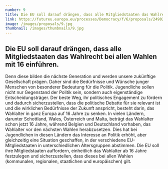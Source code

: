 ```yaml
---
number: 9
title: Die EU soll darauf drängen, dass alle Mitgliedstaaten das Wahlrecht bei allen Wahlen mit 16 einführen.
link: https://futureu.europa.eu/processes/Democracy/f/6/proposals/249024
image: /images/proposals/9.jpg
thumbnail: /images/thumbnails/9.jpg
---
```


## Die EU soll darauf drängen, dass alle Mitgliedstaaten __das Wahlrecht bei allen Wahlen mit 16__ einführen.

Denn diese bilden die nächste Generation und werden unsere zukünftige Gesellschaft prägen. Daher sind die Bedürfnisse und Wünsche junger Menschen von besonderer Bedeutung für die Politik. Jugendliche sollen nicht nur Gegenstand der Politik sein, sondern auch eigenständige Entscheidungsträger. Der beste Weg, ihr politisches Engagement zu fördern und dadurch sicherzustellen, dass die politische Debatte für sie relevant ist und die wirklichen Bedürfnisse der Zukunft anspricht, besteht darin, das Wahlalter in ganz Europa auf 16 Jahre zu senken. In vielen Ländern, darunter Schottland, Wales, Österreich und Malta, beträgt das Wahlalter schon jetzt 16 Jahre, während Belgien und Deutschland vorhaben, das Wahlalter vor den nächsten Wahlen herabzusetzen. Dies hat bei Jugendlichen in diesen Ländern das Interesse an Politik erhöht, aber gleichzeitig eine Situation geschaffen, in der verschiedene EU-Mitgliedstaaten in unterschiedlichen Altersgruppen abstimmen. Die EU soll ihre Mitgliedstaaten auffordern, einheitlich das Wahlalter ab 16 Jahre festzulegen und sicherzustellen, dass dieses bei allen Wahlen (kommunalen, regionalen, staatlichen und europäischen) gilt.

